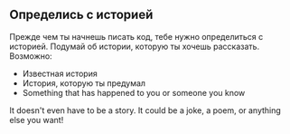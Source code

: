 ## Определись с историей

Прежде чем ты начнешь писать код, тебе нужно определиться с историей. Подумай об истории, которую ты хочешь рассказать. Возможно:

+ Известная история
+ История, которую ты предумал
+ Something that has happened to you or someone you know

It doesn't even have to be a story. It could be a joke, a poem, or anything else you want!